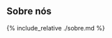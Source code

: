 <section id="{{page.name}}" class="white-space-160">
  <div class="container">
    <div class="row home1-about text-center">
      <div class="col-12 col-md-8 offset-md-2 home1-about__info">
        <h1 class="section__heading">Sobre nós</h1>
        <div>
          <p class="home1-about__desc big-text text-dark">{% include_relative ./sobre.md %}</p>
        </div>
      </div>
    </div>
  </div>
</section>
